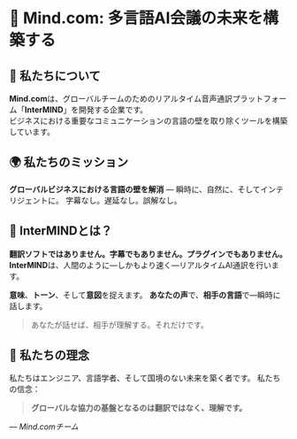 # 🧠 Mind.com: 多言語AI会議の未来を構築する

## 🏢 私たちについて

**Mind.com**は、グローバルチームのためのリアルタイム音声通訳プラットフォーム「**InterMIND**」を開発する企業です。  
ビジネスにおける重要なコミュニケーションの言語の壁を取り除くツールを構築しています。

## 🌍 私たちのミッション

**グローバルビジネスにおける言語の壁を解消** — 瞬時に、自然に、そしてインテリジェントに。
字幕なし。遅延なし。誤解なし。

## 🤖 InterMINDとは？

**翻訳ソフトではありません。字幕でもありません。プラグインでもありません。**  
**InterMIND**は、人間のように―しかもより速く―リアルタイムAI通訳を行います。

**意味**、**トーン**、そして**意図**を捉えます。
**あなたの声**で、**相手の言語**で―瞬時に話します。

> あなたが話せば、相手が理解する。それだけです。

## 👥 私たちの理念

私たちはエンジニア、言語学者、そして国境のない未来を築く者です。
私たちの信念：

> **グローバルな協力の基盤となるのは翻訳ではなく、理解です。**

— _Mind.comチーム_
